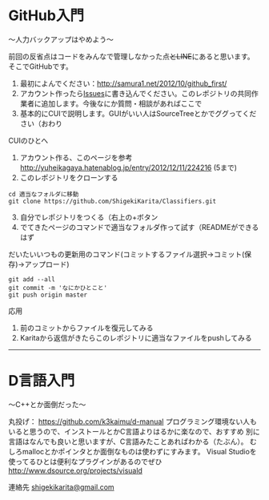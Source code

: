 
# GitHub入門
〜人力バックアップはやめよう〜

前回の反省点はコードをみんなで管理しなかった点~~とLINE~~にあると思います。そこでGitHubです。

1. 最初によんでください：http://samura1.net/2012/10/github_first/
2. アカウント作ったら[Issues](https://github.com/ShigekiKarita/Classifiers/issues)に書き込んでください。このレポジトリの共同作業者に追加します。今後なにか質問・相談があればここで
3. 基本的にCUIで説明します。GUIがいい人はSourceTreeとかでググってください（おわり


CUIのひとへ

1. アカウント作る、このページを参考 http://yuheikagaya.hatenablog.jp/entry/2012/12/11/224216 (5まで)
2. このレポジトリをクローンする

```
cd 適当なフォルダに移動
git clone https://github.com/ShigekiKarita/Classifiers.git
```

3. 自分でレポジトリをつくる（右上の+ボタン
5. でてきたページのコマンドで適当なフォルダ作って試す（READMEができるはず


だいたいいつもの更新用のコマンド(コミットするファイル選択→コミット(保存)→アップロード)

```
git add --all
git commit -m 'なにかひとこと'
git push origin master
```

応用
1. 前のコミットからファイルを復元してみる
2. Karitaから返信がきたらこのレポジトリに適当なファイルをpushしてみる

---

# D言語入門
〜C++とか面倒だった〜

丸投げ： https://github.com/k3kaimu/d-manual
プログラミング環境ない人もいると思うので、インストールとかC言語よりはるかに楽なので、おすすめ
別に言語はなんでも良いと思いますが、C言語みたことあればわかる（たぶん）。
むしろmallocとかポインタとか面倒なものは使わずにすみます。
Visual Studioを使ってるひとは便利なプラグインがあるのでぜひ http://www.dsource.org/projects/visuald



連絡先
shigekikarita@gmail.com
